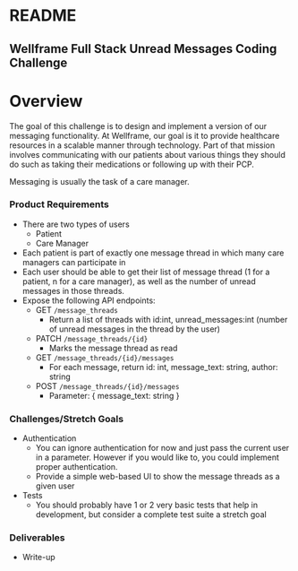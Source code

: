 # README
## Wellframe Full Stack Unread Messages Coding Challenge

# Overview

The goal of this challenge is to design and implement a version of our messaging
functionality. At Wellframe, our goal is it to provide healthcare resources in a scalable manner through technology. Part of that mission involves communicating with our patients about various things they should do such as taking their medications or following up with their PCP.

Messaging is usually the task of a care manager.

### Product Requirements
- There are two types of users
  - Patient
  - Care Manager
- Each patient is part of exactly one message thread in which many care managers can participate in
- Each user should be able to get their list of message thread (1 for a patient, n for a care manager), as well as the number of unread messages in those threads.
- Expose the following API endpoints:
  - GET `/message_threads`
    - Return a list of threads with id:int, unread_messages:int (number of
unread messages in the thread by the user)
  - PATCH `/message_threads/{id}`
    - Marks the message thread as read
  - GET `/message_threads/{id}/messages`
    - For each message, return id: int, message_text: string, author: string
  - POST `/message_threads/{id}/messages`
    - Parameter: { message_text: string }

### Challenges/Stretch Goals
- Authentication
  - You can ignore authentication for now and just pass the current user in a
parameter. However if you would like to, you could implement proper
authentication.
  - Provide a simple web-based UI to show the message threads as a given user
- Tests
  - You should probably have 1 or 2 very basic tests that help in development, but
consider a complete test suite a stretch goal

### Deliverables
- Write-up
